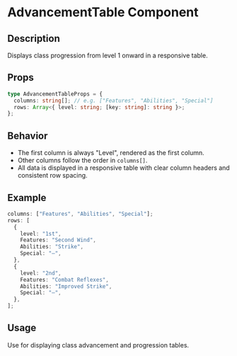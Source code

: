 # AdvancementTable Component

## Description

Displays class progression from level 1 onward in a responsive table.

## Props

```ts
type AdvancementTableProps = {
  columns: string[]; // e.g. ["Features", "Abilities", "Special"]
  rows: Array<{ level: string; [key: string]: string }>;
};
```

## Behavior

- The first column is always "Level", rendered as the first column.
- Other columns follow the order in `columns[]`.
- All data is displayed in a responsive table with clear column headers and consistent row spacing.

## Example

```ts
columns: ["Features", "Abilities", "Special"];
rows: [
  {
    level: "1st",
    Features: "Second Wind",
    Abilities: "Strike",
    Special: "—",
  },
  {
    level: "2nd",
    Features: "Combat Reflexes",
    Abilities: "Improved Strike",
    Special: "—",
  },
];
```

## Usage

Use for displaying class advancement and progression tables.
